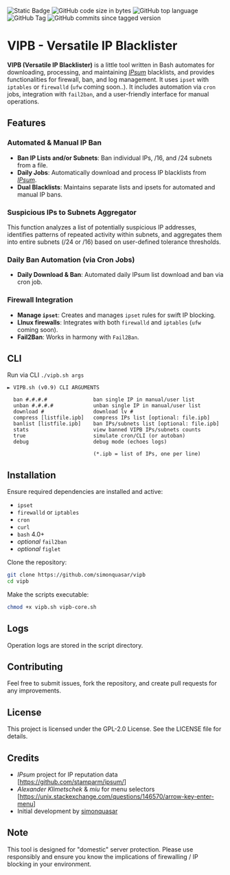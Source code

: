 ![Static Badge](https://img.shields.io/badge/VIPB-Versatile%20IP%20Blacklister-orange?logo=backblaze&logoColor=goldenrod&color=red)
![GitHub code size in bytes](https://img.shields.io/github/languages/code-size/simonquasar/vipb)
![GitHub top language](https://img.shields.io/github/languages/top/simonquasar/vipb)
![GitHub Tag](https://img.shields.io/github/v/tag/simonquasar/vipb)
![GitHub commits since tagged version](https://img.shields.io/github/commits-since/simonquasar/vipb/0.9-pre)


# VIPB - Versatile IP Blacklister

**VIPB (Versatile IP Blacklister)** is a little tool written in Bash automates for downloading, processing, and maintaining [*IPsum*](https://github.com/stamparm/ipsum/) blacklists, and provides functionalities for firewall, ban, and log management. It uses `ipset` with `iptables` or `firewalld` (`ufw` coming soon..). It includes automation via `cron` jobs, integration with `fail2ban`, and a user-friendly interface for manual operations.

## Features

### Automated & Manual IP Ban

- **Ban IP Lists and/or Subnets**: Ban individual IPs, /16, and /24 subnets from a file.
- **Daily Jobs**: Automatically download and process IP blacklists from [*IPsum*](https://github.com/stamparm/ipsum/).
- **Dual Blacklists**: Maintains separate lists and ipsets for automated and manual IP bans.

### Suspicious IPs to Subnets Aggregator

This function analyzes a list of potentially suspicious IP addresses, identifies patterns of repeated activity within subnets, and aggregates them into entire subnets (/24 or /16) based on user-defined tolerance thresholds.

### Daily Ban Automation (via Cron Jobs)

- **Daily Download & Ban**: Automated daily IPsum list download and ban via cron job.

### Firewall Integration

- **Manage `ipset`**: Creates and manages `ipset` rules for swift IP blocking.
- **LInux firewalls**: Integrates with both `firewalld` and `iptables` (`ufw` coming soon).
- **Fail2Ban**: Works in harmony with `Fail2Ban`.

## CLI

Run via CLI `./vipb.sh args`

````
► VIPB.sh (v0.9) CLI ARGUMENTS

  ban #.#.#.#               ban single IP in manual/user list
  unban #.#.#.#             unban single IP in manual/user list
  download #                download lv #
  compress [listfile.ipb]   compress IPs list [optional: file.ipb]
  banlist [listfile.ipb]    ban IPs/subnets list [optional: file.ipb]
  stats                     view banned VIPB IPs/subnets counts
  true                      simulate cron/CLI (or autoban)
  debug                     debug mode (echoes logs)

                            (*.ipb = list of IPs, one per line)                        
````

## Installation

Ensure required dependencies are installed and active:

- `ipset`
- `firewalld` or `iptables`
- `cron`
- `curl`
- `bash` 4.0+
- *optional* `fail2ban`
- *optional* `figlet`

Clone the repository:

```bash
git clone https://github.com/simonquasar/vipb
cd vipb
```

Make the scripts executable:

```bash
chmod +x vipb.sh vipb-core.sh
```

## Logs

Operation logs are stored in the script directory.

## Contributing

Feel free to submit issues, fork the repository, and create pull requests for any improvements.

## License

This project is licensed under the GPL-2.0 License. See the LICENSE file for details.

## Credits

- *IPsum* project for IP reputation data [<https://github.com/stamparm/ipsum/>]
- *Alexander Klimetschek* & *miu* for menu selectors [<https://unix.stackexchange.com/questions/146570/arrow-key-enter-menu>]
- Initial development by [simonquasar](https://simonquasar.net/)

## Note

This tool is designed for "domestic" server protection. Please use responsibly and ensure you know the implications of firewalling / IP blocking in your environment.
